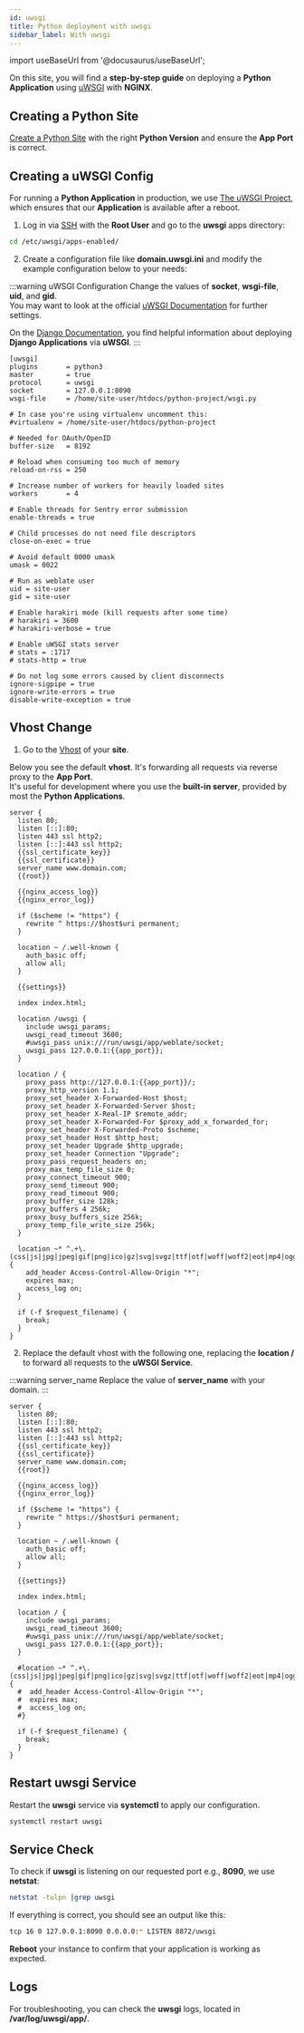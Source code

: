 ```yaml
---
id: uwsgi
title: Python deployment with uwsgi
sidebar_label: With uwsgi
---
```


import useBaseUrl from '@docusaurus/useBaseUrl';

On this site, you will find a **step-by-step guide** on deploying a **Python Application** using [uWSGI](https://uwsgi-docs.readthedocs.io/en/latest/) with **NGINX**.

## Creating a Python Site

[Create a Python Site](../../../frontend-area/add-site/#create-a-python-site) with the right **Python Version** and ensure the **App Port** is correct.

## Creating a uWSGI Config

For running a **Python Application** in production, we use [The uWSGI Project](https://uwsgi-docs.readthedocs.io/en/latest/),
which ensures that our **Application** is available after a reboot.

1. Log in via [SSH](../../frontend-area/ssh-ftp/#ssh-login) with the **Root User** and go to the **uwsgi** apps directory:

```bash
cd /etc/uwsgi/apps-enabled/
```

2. Create a configuration file like **domain.uwsgi.ini** and modify the example configuration below to your needs:

:::warning uWSGI Configuration
Change the values of **socket**, **wsgi-file**, **uid**, and **gid**. <br />
You may want to look at the official [uWSGI Documentation](https://uwsgi-docs.readthedocs.io/en/latest/Configuration.html) for further settings.

On the [Django Documentation](https://docs.djangoproject.com/en/4.0/howto/deployment/wsgi/uwsgi/), you find helpful information about deploying **Django Applications** via **uWSGI**.
:::

```
[uwsgi]
plugins       = python3
master        = true
protocol      = uwsgi
socket        = 127.0.0.1:8090
wsgi-file     = /home/site-user/htdocs/python-project/wsgi.py

# In case you're using virtualenv uncomment this:
#virtualenv = /home/site-user/htdocs/python-project

# Needed for OAuth/OpenID
buffer-size   = 8192

# Reload when consuming too much of memory
reload-on-rss = 250

# Increase number of workers for heavily loaded sites
workers       = 4

# Enable threads for Sentry error submission
enable-threads = true

# Child processes do not need file descriptors
close-on-exec = true

# Avoid default 0000 umask
umask = 0022

# Run as weblate user
uid = site-user
gid = site-user

# Enable harakiri mode (kill requests after some time)
# harakiri = 3600
# harakiri-verbose = true

# Enable uWSGI stats server
# stats = :1717
# stats-http = true

# Do not log some errors caused by client disconnects
ignore-sigpipe = true
ignore-write-errors = true
disable-write-exception = true
```

## Vhost Change

1. Go to the [Vhost](../../frontend-area/vhost/) of your **site**.

Below you see the default **vhost**. It's forwarding all requests via reverse proxy to the **App Port**. <br />
It's useful for development where you use the **built-in server**, provided by most the **Python Applications**.

```
server {
  listen 80;
  listen [::]:80;
  listen 443 ssl http2;
  listen [::]:443 ssl http2;
  {{ssl_certificate_key}}
  {{ssl_certificate}}
  server_name www.domain.com;
  {{root}}

  {{nginx_access_log}}
  {{nginx_error_log}}

  if ($scheme != "https") {
    rewrite ^ https://$host$uri permanent;
  }

  location ~ /.well-known {
    auth_basic off;
    allow all;
  }

  {{settings}}

  index index.html;

  location /uwsgi {
    include uwsgi_params;
    uwsgi_read_timeout 3600;
    #uwsgi_pass unix:///run/uwsgi/app/weblate/socket;
    uwsgi_pass 127.0.0.1:{{app_port}};
  }

  location / {
    proxy_pass http://127.0.0.1:{{app_port}}/;
    proxy_http_version 1.1;
    proxy_set_header X-Forwarded-Host $host;
    proxy_set_header X-Forwarded-Server $host;
    proxy_set_header X-Real-IP $remote_addr;
    proxy_set_header X-Forwarded-For $proxy_add_x_forwarded_for;
    proxy_set_header X-Forwarded-Proto $scheme;
    proxy_set_header Host $http_host;
    proxy_set_header Upgrade $http_upgrade;
    proxy_set_header Connection "Upgrade";
    proxy_pass_request_headers on;
    proxy_max_temp_file_size 0;
    proxy_connect_timeout 900;
    proxy_send_timeout 900;
    proxy_read_timeout 900;
    proxy_buffer_size 128k;
    proxy_buffers 4 256k;
    proxy_busy_buffers_size 256k;
    proxy_temp_file_write_size 256k;
  }

  location ~* ^.+\.(css|js|jpg|jpeg|gif|png|ico|gz|svg|svgz|ttf|otf|woff|woff2|eot|mp4|ogg|ogv|webm|webp|zip|swf)$ {
    add_header Access-Control-Allow-Origin "*";
    expires max;
    access_log on;
  }

  if (-f $request_filename) {
    break;
  }
}
```

2. Replace the default vhost with the following one, replacing the **location /** to forward all requests to the **uWSGI Service**.

:::warning server_name
Replace the value of **server_name** with your domain.
:::

```
server {
  listen 80;
  listen [::]:80;
  listen 443 ssl http2;
  listen [::]:443 ssl http2;
  {{ssl_certificate_key}}
  {{ssl_certificate}}
  server_name www.domain.com;
  {{root}}

  {{nginx_access_log}}
  {{nginx_error_log}}

  if ($scheme != "https") {
    rewrite ^ https://$host$uri permanent;
  }

  location ~ /.well-known {
    auth_basic off;
    allow all;
  }

  {{settings}}

  index index.html;

  location / {
    include uwsgi_params;
    uwsgi_read_timeout 3600;
    #uwsgi_pass unix:///run/uwsgi/app/weblate/socket;
    uwsgi_pass 127.0.0.1:{{app_port}};
  }

  #location ~* ^.+\.(css|js|jpg|jpeg|gif|png|ico|gz|svg|svgz|ttf|otf|woff|woff2|eot|mp4|ogg|ogv|webm|webp|zip|swf)$ {
  #  add_header Access-Control-Allow-Origin "*";
  #  expires max;
  #  access_log on;
  #}

  if (-f $request_filename) {
    break;
  }
}
```

## Restart uwsgi Service

Restart the **uwsgi** service via **systemctl** to apply our configuration.

```bash
systemctl restart uwsgi
```

## Service Check

To check if **uwsgi** is listening on our requested port e.g., **8090**, we use **netstat**:

```bash
netstat -tulpn |grep uwsgi
```

If everything is correct, you should see an output like this:

```bash
tcp 16 0 127.0.0.1:8090 0.0.0.0:* LISTEN 8872/uwsgi
```

**Reboot** your instance to confirm that your application is working as expected.

## Logs

For troubleshooting, you can check the **uwsgi** logs, located in **/var/log/uwsgi/app/**.